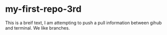 # my-first-repo-3rd


This is a breif text, I am attempting to push a pull information between gihub and terminal.
We like branches.

